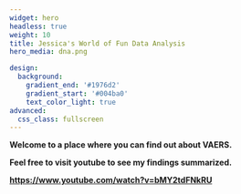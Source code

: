 ```yaml
---
widget: hero
headless: true
weight: 10
title: Jessica's World of Fun Data Analysis
hero_media: dna.png

design:
  background:
    gradient_end: '#1976d2'
    gradient_start: '#004ba0'
    text_color_light: true
advanced:
  css_class: fullscreen
---
```


**Welcome to a place where you can find out about VAERS.**

**Feel free to visit youtube to see my findings summarized.**

**https://www.youtube.com/watch?v=bMY2tdFNkRU**

